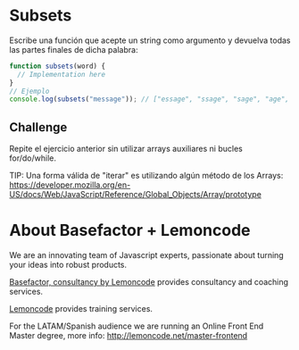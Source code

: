 # Subsets

Escribe una función que acepte un string como argumento y devuelva todas las partes finales de dicha palabra:

```javascript
function subsets(word) {
  // Implementation here
}
// Ejemplo
console.log(subsets("message")); // ["essage", "ssage", "sage", "age", "ge", "e"]
```

## Challenge

Repite el ejercicio anterior sin utilizar arrays auxiliares ni bucles for/do/while.

TIP: Una forma válida de "iterar" es utilizando algún método de los Arrays: https://developer.mozilla.org/en-US/docs/Web/JavaScript/Reference/Global_Objects/Array/prototype

# About Basefactor + Lemoncode

We are an innovating team of Javascript experts, passionate about turning your ideas into robust products.

[Basefactor, consultancy by Lemoncode](http://www.basefactor.com) provides consultancy and coaching services.

[Lemoncode](http://lemoncode.net/services/en/#en-home) provides training services.

For the LATAM/Spanish audience we are running an Online Front End Master degree, more info: http://lemoncode.net/master-frontend